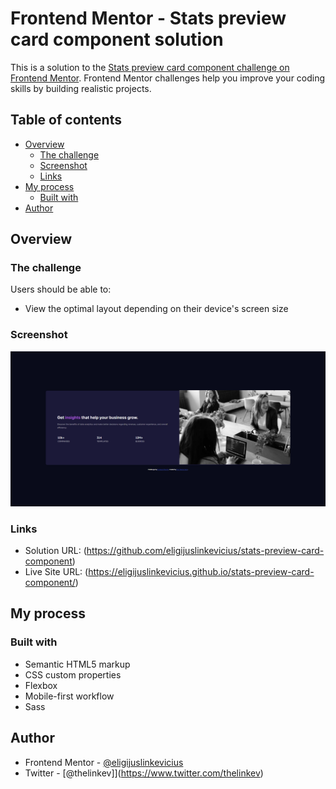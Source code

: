 # Frontend Mentor - Stats preview card component solution

This is a solution to the [Stats preview card component challenge on Frontend Mentor](https://www.frontendmentor.io/challenges/stats-preview-card-component-8JqbgoU62). Frontend Mentor challenges help you improve your coding skills by building realistic projects.

## Table of contents

- [Overview](#overview)
  - [The challenge](#the-challenge)
  - [Screenshot](#screenshot)
  - [Links](#links)
- [My process](#my-process)
  - [Built with](#built-with)
- [Author](#author)

## Overview

### The challenge

Users should be able to:

- View the optimal layout depending on their device's screen size

### Screenshot

![](./images/screenshot.png)

### Links

- Solution URL: (https://github.com/eligijuslinkevicius/stats-preview-card-component)
- Live Site URL: (https://eligijuslinkevicius.github.io/stats-preview-card-component/)

## My process

### Built with

- Semantic HTML5 markup
- CSS custom properties
- Flexbox
- Mobile-first workflow
- Sass

## Author

- Frontend Mentor - [@eligijuslinkevicius](https://www.frontendmentor.io/profile/eligijuslinkevicius)
- Twitter - [@thelinkev]](https://www.twitter.com/thelinkev)
